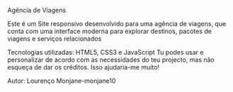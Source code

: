 Agência de Viagens

Este é um Site responsivo desenvolvido para uma agência de viagens, que conta com uma interface moderna para explorar destinos, pacotes de viagens e serviços relacionados

Tecnologias utilizadas: HTML5, CSS3 e JavaScript
Tu podes usar e personalizar de acordo com as necessidades do teu projecto, mas não esqueça de dar os créditos. Isso ajudaria-me muito!

Autor: Lourenço Monjane-monjane10
